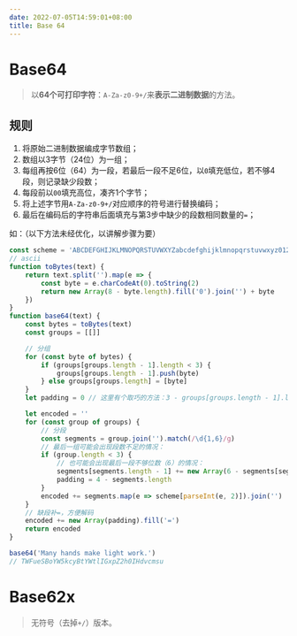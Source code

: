 ```yaml
---
date: 2022-07-05T14:59:01+08:00
title: Base 64
---
```


# Base64
> 以**64个可打印字符**：`A-Za-z0-9+/`来**表示二进制数据**的方法。

## 规则

1. 将原始二进制数据编成字节数组；
2. 数组以3字节（24位）为一组；
3. 每组再按6位（64）为一段，若最后一段不足6位，以`0`填充低位，若不够4段，则记录缺少段数；
4. 每段前以`00`填充高位，凑齐1个字节；
5. 将上述字节用`A-Za-z0-9+/`对应顺序的符号进行替换编码；
6. 最后在编码后的字符串后面填充与第3步中缺少的段数相同数量的`=`；

如：（以下方法未经优化，以讲解步骤为要）

```javascript
const scheme = 'ABCDEFGHIJKLMNOPQRSTUVWXYZabcdefghijklmnopqrstuvwxyz0123456789+/'
// ascii
function toBytes(text) {
	return text.split('').map(e => {
		const byte = e.charCodeAt(0).toString(2)
		return new Array(8 - byte.length).fill('0').join('') + byte
	})
}
function base64(text) {
	const bytes = toBytes(text)
	const groups = [[]]

	// 分组
	for (const byte of bytes) {
		if (groups[groups.length - 1].length < 3) {
			groups[groups.length - 1].push(byte)
		} else groups[groups.length] = [byte]
	}
	let padding = 0 // 这里有个取巧的方法：3 - groups[groups.length - 1].length

	let encoded = ''
	for (const group of groups) {
		// 分段
		const segments = group.join('').match(/\d{1,6}/g)
		// 最后一组可能会出现段数不足的情况：
	    if (group.length < 3) {
		    // 也可能会出现最后一段不够位数（6）的情况：
		    segments[segments.length - 1] += new Array(6 - segments[segments.length - 1].length ).fill('0').join('')
		    padding = 4 - segments.length
		}
		encoded += segments.map(e => scheme[parseInt(e, 2)]).join('')
	}
	// 缺段补=，方便解码
	encoded += new Array(padding).fill('=')
	return encoded
}

base64('Many hands make light work.')
// TWFueSBoYW5kcyBtYWtlIGxpZ2h0IHdvcmsu
```

# Base62x

> 无符号（去掉`+/`）版本。
